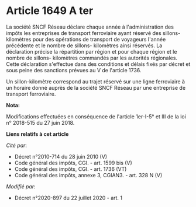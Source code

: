 # Article 1649 A ter

La société SNCF Réseau déclare chaque année à l'administration des impôts les entreprises de transport ferroviaire ayant
réservé des sillons-kilomètres pour des opérations de transport de voyageurs l'année précédente et le nombre de sillons-
kilomètres ainsi réservés. La déclaration précise la répartition par région et pour chaque région et le nombre de sillons-
kilomètres commandés par les autorités régionales. Cette déclaration s'effectue dans des conditions et délais fixés par
décret et sous peine des sanctions prévues au V de l'article 1736.

Un sillon-kilomètre correspond au trajet réservé sur une ligne ferroviaire à un horaire donné auprès de la société SNCF
Réseau par une entreprise de transport ferroviaire.

**Nota:**

Modifications effectuées en conséquence de l'article 1er-I-5° et III de la loi n° 2018-515 du 27 juin 2018.

**Liens relatifs à cet article**

_Cité par_:

  - Décret n°2010-714 du 28 juin 2010 (V)
  - Code général des impôts, CGI. - art. 1599 bis (V)
  - Code général des impôts, CGI. - art. 1736 (VT)
  - Code général des impôts, annexe 3, CGIAN3. - art. 328 N (V)

_Modifié par_:

  - Décret n°2020-897 du 22 juillet 2020 - art. 1
